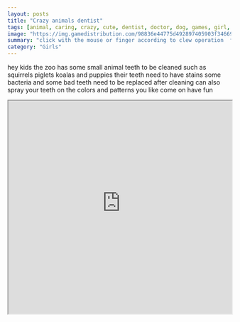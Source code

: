 ```yaml
---
layout: posts
title: "Crazy animals dentist"
tags: [animal, caring, crazy, cute, dentist, doctor, dog, games, girl, html5, pet, pig, squirrel, koalas, puppies, free, online, games, oyna, game, free, games, play, play, games]
image: "https://img.gamedistribution.com/98836e44775d492897405903f346699e.jpg"
summary: "click with the mouse or finger according to clew operation  free online games oyna game free games play play games"
category: "Girls"
---
```


hey kids the zoo has some small animal teeth to be cleaned such as squirrels piglets koalas and puppies their teeth need to have stains some bacteria and some bad teeth need to be replaced after cleaning can also spray your teeth on the colors and patterns you like come on have fun

<iframe width="100%" height="480px;" src="https://html5.gamedistribution.com/98836e44775d492897405903f346699e/"></iframe>